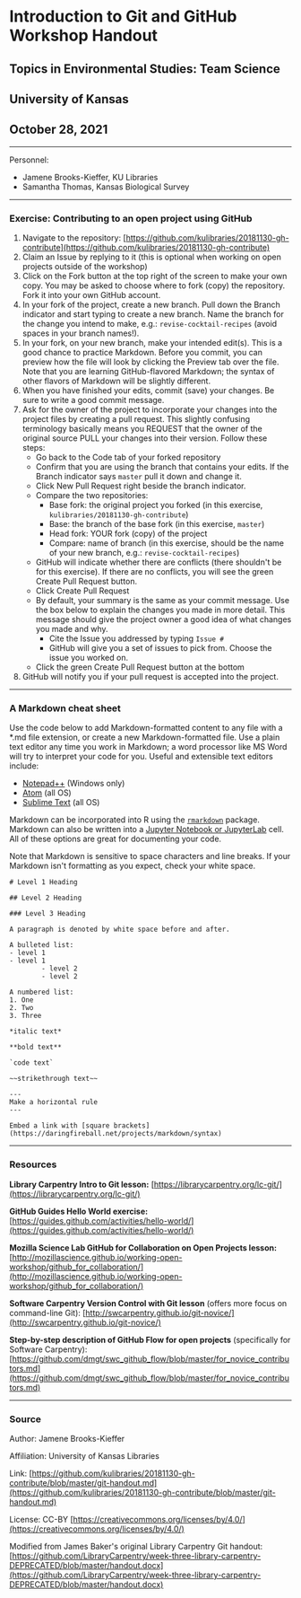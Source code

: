 # Introduction to Git and GitHub Workshop Handout

## Topics in Environmental Studies: Team Science
## University of Kansas
## October 28, 2021

---

Personnel:
- Jamene Brooks-Kieffer, KU Libraries
- Samantha Thomas, Kansas Biological Survey

---

### Exercise: Contributing to an open project using GitHub

1. Navigate to the repository: [https://github.com/kulibraries/20181130-gh-contribute](https://github.com/kulibraries/20181130-gh-contribute)
2. Claim an Issue by replying to it (this is optional when working on open projects outside of the workshop)
3. Click on the Fork button at the top right of the screen to make your own copy. You may be asked to choose where to fork (copy) the repository. Fork it into your own GitHub account. 
4. In your fork of the project, create a new branch. Pull down the Branch indicator and start typing to create a new branch. Name the branch for the change you intend to make, e.g.: `revise-cocktail-recipes` (avoid spaces in your branch names!).
5. In your fork, on your new branch, make your intended edit(s). This is a good chance to practice Markdown. Before you commit, you can preview how the file will look by clicking the Preview tab over the file. Note that you are learning GitHub-flavored Markdown; the syntax of other flavors of Markdown will be slightly different.
6. When you have finished your edits, commit (save) your changes. Be sure to write a good commit message.
7. Ask for the owner of the project to incorporate your changes into the project files by creating a pull request. This slightly confusing terminology basically means you REQUEST that the owner of the original source PULL your changes into their version. Follow these steps:
   - Go back to the Code tab of your forked repository
   - Confirm that you are using the branch that contains your edits. If the Branch indicator says `master` pull it down and change it.
   - Click New Pull Request right beside the branch indicator.
   - Compare the two repositories:
     - Base fork: the original project you forked (in this exercise, `kulibraries/20181130-gh-contribute`)
     - Base: the branch of the base fork (in this exercise,  `master`)
     - Head fork: YOUR fork (copy) of the project
     - Compare: name of branch (in this exercise, should be the name of your new branch, e.g.: `revise-cocktail-recipes`)
   - GitHub will indicate whether there are conflicts (there shouldn't be for this exercise). If there are no conflicts, you will see the green Create Pull Request button.
   - Click Create Pull Request
   - By default, your summary is the same as your commit message. Use the box below to explain the changes you made in more detail. This message should give the project owner a good idea of what changes you made and why.
     - Cite the Issue you addressed by typing `Issue #`
     - GitHub will give you a set of issues to pick from. Choose the issue you worked on.
   - Click the green Create Pull Request button at the bottom
8. GitHub will notify you if your pull request is accepted into the project.   

---

### A Markdown cheat sheet

Use the code below to add Markdown-formatted content to any file with a \*.md file extension, or create a new Markdown-formatted file. Use a plain text editor any time you work in Markdown; a word processor like MS Word will try to interpret your code for you. Useful and extensible text editors include:

- [Notepad++](http://notepad-plus-plus.org/) (Windows only)
- [Atom](https://atom.io/) (all OS)
- [Sublime Text](https://www.sublimetext.com/) (all OS)

Markdown can be incorporated into R using the [`rmarkdown`](https://rmarkdown.rstudio.com/index.html) package. Markdown can also be written into a [Jupyter Notebook or JupyterLab](https://jupyter.org/index.html) cell. All of these options are great for documenting your code.

Note that Markdown is sensitive to space characters and line breaks. If your Markdown isn't formatting as you expect, check your white space.

`# Level 1 Heading`

`## Level 2 Heading`

`### Level 3 Heading`

`A paragraph is denoted by white space before and after.`

	A bulleted list:
	- level 1
	- level 1
			- level 2
			- level 2

	A numbered list:
	1. One
	2. Two
	3. Three

`*italic text*`

`**bold text**`

	`code text`

`~~strikethrough text~~`
  
	---
	Make a horizontal rule
	---

`Embed a link with [square brackets](https://daringfireball.net/projects/markdown/syntax)`

---

### Resources

**Library Carpentry Intro to Git lesson:** [https://librarycarpentry.org/lc-git/](https://librarycarpentry.org/lc-git/)

**GitHub Guides Hello World exercise:** [https://guides.github.com/activities/hello-world/](https://guides.github.com/activities/hello-world/)

**Mozilla Science Lab GitHub for Collaboration on Open Projects lesson:** [http://mozillascience.github.io/working-open-workshop/github_for_collaboration/](http://mozillascience.github.io/working-open-workshop/github_for_collaboration/)

**Software Carpentry Version Control with Git lesson** (offers more focus on command-line Git): [http://swcarpentry.github.io/git-novice/](http://swcarpentry.github.io/git-novice/)

**Step-by-step description of GitHub Flow for open projects** (specifically for Software Carpentry): [https://github.com/dmgt/swc_github_flow/blob/master/for_novice_contributors.md](https://github.com/dmgt/swc_github_flow/blob/master/for_novice_contributors.md)

---

### Source 
Author: Jamene Brooks-Kieffer

Affiliation: University of Kansas Libraries

Link: [https://github.com/kulibraries/20181130-gh-contribute/blob/master/git-handout.md](https://github.com/kulibraries/20181130-gh-contribute/blob/master/git-handout.md)

License: CC-BY [https://creativecommons.org/licenses/by/4.0/](https://creativecommons.org/licenses/by/4.0/)

Modified from James Baker's original Library Carpentry Git handout:
[https://github.com/LibraryCarpentry/week-three-library-carpentry-DEPRECATED/blob/master/handout.docx](https://github.com/LibraryCarpentry/week-three-library-carpentry-DEPRECATED/blob/master/handout.docx)

